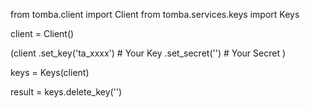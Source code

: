 from tomba.client import Client
from tomba.services.keys import Keys

client = Client()

(client
  .set_key('ta_xxxx') # Your Key
  .set_secret('') # Your Secret
)

keys = Keys(client)

result = keys.delete_key('')
